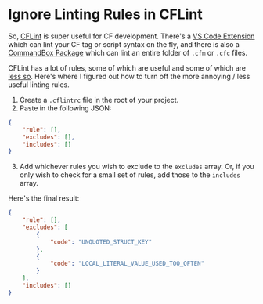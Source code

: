 # Ignore Linting Rules in CFLint

So, [CFLint](https://github.com/cflint/CFLint) is super useful for CF development. There's a [VS Code Extension](https://marketplace.visualstudio.com/items?itemName=KamasamaK.vscode-cflint) which can lint your CF tag or script syntax on the fly, and there is also a [CommandBox Package](https://www.forgebox.io/view/commandbox-cflint) which can lint an entire folder of `.cfm` or `.cfc` files.

CFLint has a lot of rules, some of which are useful and some of which are [less so](https://github.com/cflint/CFLint/blob/master/src/main/resources/cflint.definition.json). Here's where I figured out how to turn off the more annoying / less useful linting rules.

1. Create a `.cflintrc` file in the root of your project.
2. Paste in the following JSON:

```json
{ 
    "rule": [],
    "excludes": [],
    "includes": []
}
```

3. Add whichever rules you wish to exclude to the `excludes` array. Or, if you only wish to check for a small set of rules, add those to the `includes` array.


Here's the final result:

```json
{ 
    "rule": [],
    "excludes": [
        {
            "code": "UNQUOTED_STRUCT_KEY"
        },
        {
            "code": "LOCAL_LITERAL_VALUE_USED_TOO_OFTEN"
        }
    ],
    "includes": []
}
```